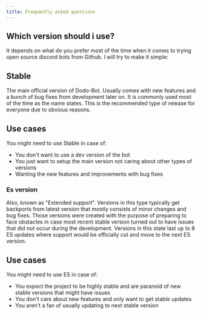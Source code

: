 ```yaml
---
title: Frequently asked questions
---
```


## Which version should i use?
It depends on what do you prefer most of the time when it comes to trying open source discord bots from Github. I will try to make it simple:


## Stable
The main official version of Dodo-Bot. Usually comes with new features and a bunch of bug fixes from development later on. It is commonly used most of the time as the name states. This is the recommended type of release for everyone due to obvious reasons.

## Use cases
You might need to use Stable in case of:
* You don't want to use a dev version of the bot
* You just want to setup the main version not caring about other types of versions
* Wanting the new features and improvements with bug fixes

### Es version
Also, known as "Extended support". Versions in this type typically get backports from latest version that mostly consists of minor changes and bug fixes. Those versions were created with the purpose of preparing to face obstacles in case most recent stable version turned out to have issues that did not occur during the development. Versions in this state last up to 8 ES updates where support would be officially cut and move to the next ES version.

## Use cases
You might need to use ES in case of:

* You expect the project to be highly stable and are paranoid of new stable versions that might have issues
* You don't care about new features and only want to get stable updates
* You aren't a fan of usually updating to next stable version

